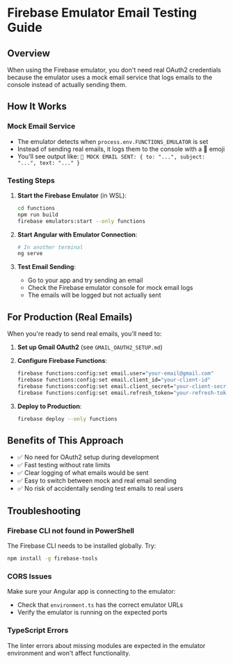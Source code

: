# Firebase Emulator Email Testing Guide

## Overview
When using the Firebase emulator, you don't need real OAuth2 credentials because the emulator uses a mock email service that logs emails to the console instead of actually sending them.

## How It Works

### Mock Email Service
- The emulator detects when `process.env.FUNCTIONS_EMULATOR` is set
- Instead of sending real emails, it logs them to the console with a 📧 emoji
- You'll see output like: `📧 MOCK EMAIL SENT: { to: "...", subject: "...", text: "..." }`

### Testing Steps

1. **Start the Firebase Emulator** (in WSL):
   ```bash
   cd functions
   npm run build
   firebase emulators:start --only functions
   ```

2. **Start Angular with Emulator Connection**:
   ```bash
   # In another terminal
   ng serve
   ```

3. **Test Email Sending**:
   - Go to your app and try sending an email
   - Check the Firebase emulator console for mock email logs
   - The emails will be logged but not actually sent

## For Production (Real Emails)

When you're ready to send real emails, you'll need to:

1. **Set up Gmail OAuth2** (see `GMAIL_OAUTH2_SETUP.md`)
2. **Configure Firebase Functions**:
   ```bash
   firebase functions:config:set email.user="your-email@gmail.com"
   firebase functions:config:set email.client_id="your-client-id"
   firebase functions:config:set email.client_secret="your-client-secret"
   firebase functions:config:set email.refresh_token="your-refresh-token"
   ```

3. **Deploy to Production**:
   ```bash
   firebase deploy --only functions
   ```

## Benefits of This Approach

- ✅ No need for OAuth2 setup during development
- ✅ Fast testing without rate limits
- ✅ Clear logging of what emails would be sent
- ✅ Easy to switch between mock and real email sending
- ✅ No risk of accidentally sending test emails to real users

## Troubleshooting

### Firebase CLI not found in PowerShell
The Firebase CLI needs to be installed globally. Try:
```bash
npm install -g firebase-tools
```

### CORS Issues
Make sure your Angular app is connecting to the emulator:
- Check that `environment.ts` has the correct emulator URLs
- Verify the emulator is running on the expected ports

### TypeScript Errors
The linter errors about missing modules are expected in the emulator environment and won't affect functionality. 